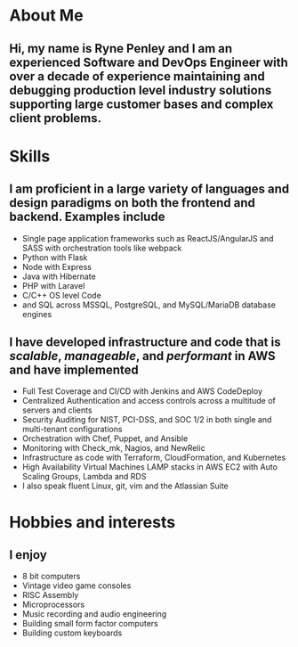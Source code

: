 # About Me
## Hi, my name is Ryne Penley and I am an experienced Software and DevOps Engineer with over a decade of experience maintaining and debugging production level industry solutions supporting large customer bases and complex client problems.

# Skills
## I am proficient in a large variety of languages and design paradigms on both the frontend and backend. Examples include
- Single page application frameworks such as ReactJS/AngularJS and SASS with orchestration tools like webpack
- Python with Flask
- Node with Express
- Java with Hibernate
- PHP with Laravel
- C/C++ OS level Code
- and SQL across MSSQL, PostgreSQL, and MySQL/MariaDB database engines

## I have developed infrastructure and code that is *scalable*, *manageable*, and *performant* in AWS and have implemented
- Full Test Coverage and CI/CD with Jenkins and AWS CodeDeploy
- Centralized Authentication and access controls across a multitude of servers and clients
- Security Auditing for NIST, PCI-DSS, and SOC 1/2 in both single and multi-tenant configurations
- Orchestration with Chef, Puppet, and Ansible
- Monitoring with Check_mk, Nagios, and NewRelic
- Infrastructure as code with Terraform, CloudFormation, and Kubernetes
- High Availability Virtual Machines LAMP stacks in AWS EC2 with Auto Scaling Groups, Lambda and RDS
- I also speak fluent Linux, git, vim and the Atlassian Suite

# Hobbies and interests
## I enjoy 
- 8 bit computers
- Vintage video game consoles
- RISC Assembly
- Microprocessors
- Music recording and audio engineering
- Building small form factor computers
- Building custom keyboards
